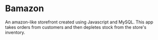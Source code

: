 # Bamazon

An amazon-like storefront created using Javascript and MySQL. This app takes orders from customers and then depletes stock from the store's inventory. 
